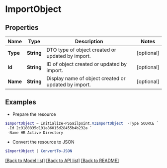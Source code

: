 # ImportObject
## Properties

Name | Type | Description | Notes
------------ | ------------- | ------------- | -------------
**Type** | **String** | DTO type of object created or updated by import. | [optional] 
**Id** | **String** | ID of object created or updated by import. | [optional] 
**Name** | **String** | Display name of object created or updated by import. | [optional] 

## Examples

- Prepare the resource
```powershell
$ImportObject = Initialize-PSSailpoint.V3ImportObject  -Type SOURCE `
 -Id 2c9180835d191a86015d28455b4b232a `
 -Name HR Active Directory
```

- Convert the resource to JSON
```powershell
$ImportObject | ConvertTo-JSON
```

[[Back to Model list]](../README.md#documentation-for-models) [[Back to API list]](../README.md#documentation-for-api-endpoints) [[Back to README]](../README.md)

